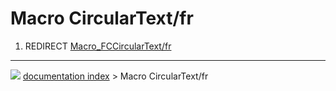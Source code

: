 # Macro CircularText/fr
1.  REDIRECT [Macro\_FCCircularText/fr](Macro_FCCircularText/fr.md)



---
![](images/Right_arrow.png) [documentation index](../README.md) > Macro CircularText/fr
